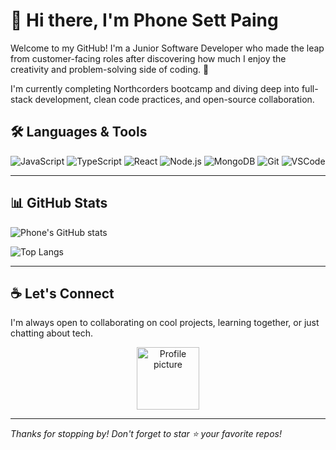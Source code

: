 # 👋 Hi there, I'm Phone Sett Paing

Welcome to my GitHub! I'm a Junior Software Developer who made the leap from customer-facing roles after discovering how much I enjoy the creativity and problem-solving side of coding. 🚀 

I'm currently completing Northcorders bootcamp and diving deep into full-stack development, clean code practices, and open-source collaboration.

## 🛠️ Languages & Tools

![JavaScript](https://img.shields.io/badge/-JavaScript-F7DF1E?logo=javascript&logoColor=000)
![TypeScript](https://img.shields.io/badge/-TypeScript-3178C6?logo=typescript&logoColor=fff)
![React](https://img.shields.io/badge/-React-61DAFB?logo=react&logoColor=000)
![Node.js](https://img.shields.io/badge/-Node.js-339933?logo=node.js&logoColor=fff)
![MongoDB](https://img.shields.io/badge/-MongoDB-47A248?logo=mongodb&logoColor=fff)
![Git](https://img.shields.io/badge/-Git-F05032?logo=git&logoColor=fff)
![VSCode](https://img.shields.io/badge/-VSCode-007ACC?logo=visual-studio-code&logoColor=fff)

---

## 📊 GitHub Stats

![Phone's GitHub stats](https://github-readme-stats.vercel.app/api?username=PhoneSettPaing&show_icons=true&theme=radical)

![Top Langs](https://github-readme-stats.vercel.app/api/top-langs/?username=PhoneSettPaing&layout=compact&theme=radical)

---

## ☕ Let's Connect

I'm always open to collaborating on cool projects, learning together, or just chatting about tech.

<p align="center">
  <a href="https://github.com/johndoe">
    <img src="https://avatars.githubusercontent.com/u/000000?v=4" width="100px;" alt="Profile picture"/>
  </a>
</p>

---

_Thanks for stopping by! Don't forget to star ⭐ your favorite repos!_

